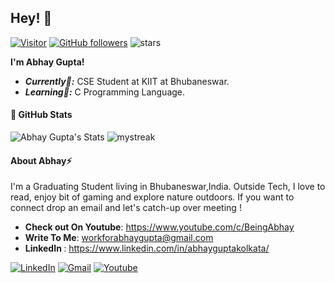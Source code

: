 <!-- <h2 align='center'>Abhay Gupta @ abhay-ctrl</h2>
<p align="center"><b>B.Tech Cse Student at KIIT, Bhubaneswar</ b></p> -->

<h2>Hey! 👋</h2>

[![Visitor](https://visitor-badge.laobi.icu/badge?page_id=abhay-ctrl.abhay-ctrl)](https://github.com/abhay-ctrl) [![GitHub followers](https://img.shields.io/github/followers/abhay-ctrl.svg?style-social&label-Follow&maxAge=2592000)](https://github.com/abhay-ctrl?tab=followers) <img src="https://img.shields.io/github/stars/abhay-ctrl?label=stars" alt="stars">

<b>I'm Abhay Gupta!</b>
- <b><i>Currently🍃:</i></b> CSE Student at KIIT at Bhubaneswar.
- <b><i>Learning📔:</i></b> C Programming Language.

<h4>👀 GitHub Stats</h4>

![Abhay Gupta's Stats](https://github-readme-stats.vercel.app/api?username=abhay-ctrl&theme=dark&show_icons=true) 
<img src="https://github-readme-streak-stats.herokuapp.com/?user=abhay-ctrl&theme=dark" alt="mystreak"/>

<h4>About Abhay⚡</h4>
I'm a Graduating Student living in Bhubaneswar,India. Outside Tech, I love to read, enjoy bit of gaming and explore nature outdoors. If you want to connect drop an email and let's catch-up over meeting !
 
- <b>Check out On Youtube</b>: https://www.youtube.com/c/BeingAbhay
- <b>Write To Me</b>: workforabhaygupta@gmail.com
- <b>LinkedIn </b>: https://www.linkedin.com/in/abhayguptakolkata/

<a href="https://www.linkedin.com/in/abhayguptakolkata/" target="_blank"><img src="https://img.shields.io/badge/LinkedIn-%230077B5.svg?&style=flat-square&logo=linkedin&logoColor=white" alt="LinkedIn"></a> <a href="workforabhaygupta@gmail.com" target="_blank"><img src="https://img.shields.io/badge/Gmail-%23E4405F.svg?&style=flat-square&logo=gmail&logoColor=white" alt="Gmail"></a> <a href="https://www.youtube.com/c/BeingAbhay" target="_blank"><img src="https://img.shields.io/badge/YouTube-%3333.svg?&style=flat-square&logo=Youtube&logoColor=white" alt="Youtube"></a>
